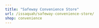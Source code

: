 ```yaml
---
title: "Safeway Convenience Store"
url: /issaquah/safeway-convenience-store/
shop: convenience
---
```

